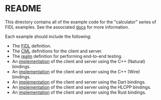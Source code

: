 # README

This directory contains all of the example code for the "calculator"
series of FIDL examples. See the associated [docs] for more information.

Each example should include the following:

* The [FIDL][impl-fidl] definition.
* The [CML][impl-cml] definitions for the client and server.
* The [realm][impl-realm] definition for performing end-to-end testing.
* An [implementation][impl-cpp-natural] of the client and server using the C++ (Natural) bindings.
* An [implementation][impl-cpp-wire] of the client and server using the C++ (Wire) bindings.
* An [implementation][impl-dart] of the client and server using the Dart bindings.
* An [implementation][impl-hlcpp] of the client and server using the HLCPP bindings.
* An [implementation][impl-rust] of the client and server using the Rust bindings.

[docs]: /docs/development/languages/fidl/examples/calculator/README.md
[impl-cml]: baseline/meta
[impl-cpp-natural]: baseline/cpp-natural
[impl-cpp-wire]: baseline/cpp-wire
[impl-dart]: baseline/dart
[impl-fidl]: baseline/fidl
[impl-hlcpp]: baseline/hlcpp
[impl-rust]: baseline/rust
[impl-realm]: baseline/realm
